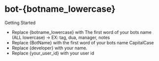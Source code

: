 # bot-{botname_lowercase}

Getting Started

- Replace {botname_lowercase} with The first word of your bots name  (ALL lowercase) -> EX: tag, dua, manager, notes
- Replace {BotName} with the first word of your bots name CapitalCase
- Replace {developer} with your name.
- Replace {your_user_id} with your user id
